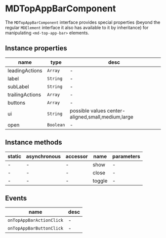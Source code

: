 # MDTopAppBarComponent
The `MDTopAppBarComponent` interface provides special properties (beyond the regular `MDElement` interface it also has available to it by inheritance) for manipulating `<md-top-app-bar>` elements.

## Instance properties

name|type|desc
---|---|---
leadingActions|`Array`|-
label|`String`|-
subLabel|`String`|-
trailingActions|`Array`|-
buttons|`Array`|-
ui|`String`|possible values center-aligned,small,medium,large
open|`Boolean`|-

## Instance methods

static|asynchronous|accessor|name|parameters
---|---|---|---|---
-|-|-|show|-
-|-|-|close|-
-|-|-|toggle|-

## Events

name|desc
---|---
`onTopAppBarActionClick`|-
`onTopAppBarButtonClick`|-
